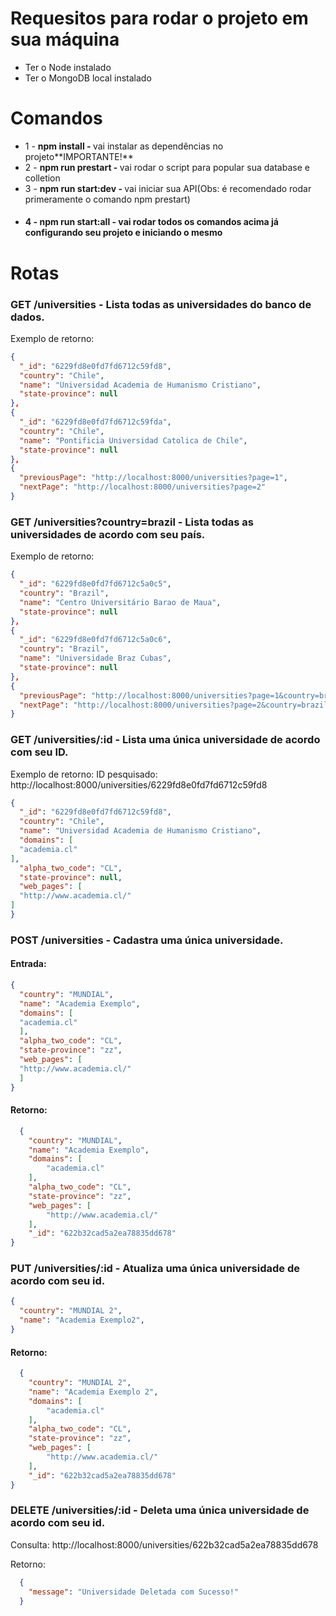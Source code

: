 # Requesitos para rodar o projeto em sua máquina
<ul>
  <li>Ter o Node instalado</li>
  <li>Ter o MongoDB local instalado</li>
</ul>

# Comandos
<ul>
  <li>1 - <strong>npm install - </strong>vai instalar as dependências no projeto**IMPORTANTE!**</li>
  <li>2 - <strong>npm run prestart - </strong> vai rodar o script para popular sua database e colletion</li>
  <li>3 - <strong>npm run start:dev - </strong> vai iniciar sua API(Obs: é recomendado rodar primeramente o comando npm prestart)</li>
  <li><h4><strong>4 - npm run start:all</strong> - vai rodar todos os comandos acima já configurando seu projeto e iniciando o mesmo</h4></li>
</ul>

# Rotas
<h3><strong>GET</strong> /universities - Lista todas as universidades do banco de dados.</h3>

Exemplo de retorno:

```json
{
  "_id": "6229fd8e0fd7fd6712c59fd8",
  "country": "Chile",
  "name": "Universidad Academia de Humanismo Cristiano",
  "state-province": null
},
{
  "_id": "6229fd8e0fd7fd6712c59fda",
  "country": "Chile",
  "name": "Pontificia Universidad Catolica de Chile",
  "state-province": null
},
{
  "previousPage": "http://localhost:8000/universities?page=1",
  "nextPage": "http://localhost:8000/universities?page=2"
}
```

<h3><strong>GET</strong> /universities?country=brazil - Lista todas as universidades de acordo com seu país.</h3>

Exemplo de retorno: 

```json
{
  "_id": "6229fd8e0fd7fd6712c5a0c5",
  "country": "Brazil",
  "name": "Centro Universitário Barao de Maua",
  "state-province": null
},
{
  "_id": "6229fd8e0fd7fd6712c5a0c6",
  "country": "Brazil",
  "name": "Universidade Braz Cubas",
  "state-province": null
},
{
  "previousPage": "http://localhost:8000/universities?page=1&country=brazil",
  "nextPage": "http://localhost:8000/universities?page=2&country=brazil"
}
```

<h3><strong>GET</strong> /universities/:id - Lista uma única universidade de acordo com seu ID.</h3>

Exemplo de retorno:
ID pesquisado: http://localhost:8000/universities/6229fd8e0fd7fd6712c59fd8

```json
{
  "_id": "6229fd8e0fd7fd6712c59fd8",
  "country": "Chile",
  "name": "Universidad Academia de Humanismo Cristiano",
  "domains": [
  "academia.cl"
],
  "alpha_two_code": "CL",
  "state-province": null,
  "web_pages": [
  "http://www.academia.cl/"
]
}
```

<h3><strong>POST /universities</strong> - Cadastra uma única universidade.</h3>

<h4>Entrada:</h4>


```json
{
  "country": "MUNDIAL",
  "name": "Academia Exemplo",
  "domains": [
  "academia.cl"
  ],
  "alpha_two_code": "CL",
  "state-province": "zz",
  "web_pages": [
  "http://www.academia.cl/"
  ]
}
```

<h4>Retorno:</h4>

```json
  {
    "country": "MUNDIAL",
    "name": "Academia Exemplo",
    "domains": [
        "academia.cl"
    ],
    "alpha_two_code": "CL",
    "state-province": "zz",
    "web_pages": [
        "http://www.academia.cl/"
    ],
    "_id": "622b32cad5a2ea78835dd678"
}
```

<h3><strong>PUT /universities/:id </strong> - Atualiza uma única universidade de acordo com seu id.</h3>

```json
{
  "country": "MUNDIAL 2",
  "name": "Academia Exemplo2",
}
```

<h4>Retorno:</h4>

```json
  {
    "country": "MUNDIAL 2",
    "name": "Academia Exemplo 2",
    "domains": [
        "academia.cl"
    ],
    "alpha_two_code": "CL",
    "state-province": "zz",
    "web_pages": [
        "http://www.academia.cl/"
    ],
    "_id": "622b32cad5a2ea78835dd678"
}
```

<h3><strong>DELETE /universities/:id </strong> - Deleta uma única universidade de acordo com seu id.</h3>

Consulta: http://localhost:8000/universities/622b32cad5a2ea78835dd678

Retorno:

```json
  {
    "message": "Universidade Deletada com Sucesso!"
  }
```




